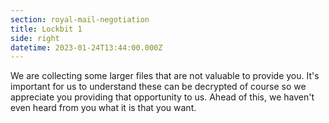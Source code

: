 ```yaml
---
section: royal-mail-negotiation
title: Lockbit 1
side: right
datetime: 2023-01-24T13:44:00.000Z
---
```

We are collecting some larger files that are not valuable to provide you. It's important for us to understand these can be decrypted of course so we appreciate you providing that opportunity to us. Ahead of this, we haven't even heard from you what it is that you want.
